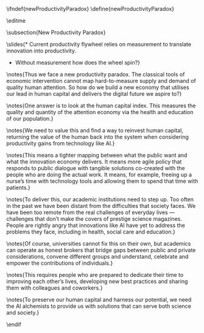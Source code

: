 \ifndef{newProductivityParadox}
\define{newProductivityParadox}

\editme

\subsection{New Productivity Paradox}

\slides{* Current productivity flywheel relies on measurement to translate innovation into productivity.
* Without measurement how does the wheel spin?}

\notes{Thus we face a new productivity paradox. The classical tools of economic intervention cannot map hard-to-measure supply and demand of quality human attention. So how do we build a new economy that utilises our lead in human capital and delivers the digital future we aspire to?}

\notes{One answer is to look at the human capital index. This measures the quality and quantity of the attention economy via the health and education of our population.}


\notes{We need to value this and find a way to reinvest human capital, returning the value of the human back into the system when considering productivity gains from technology like AI.}

\notes{This means a tighter mapping between what the public want and what the innovation economy delivers. It means more agile policy that responds to public dialogue with tangible solutions co-created with the people who are doing the actual work. It means, for example, freeing up a nurse’s time with technology tools and allowing them to spend that time with patients.}

\notes{To deliver this, our academic institutions need to step up. Too often in the past we have been distant from the difficulties that society faces. We have been too remote from the real challenges of everyday lives — challenges that don’t make the covers of prestige science magazines. People are rightly angry that innovations like AI have yet to address the problems they face, including in health, social care and education.}

\notes{Of course, universities cannot fix this on their own, but academics can operate as honest brokers that bridge gaps between public and private considerations, convene different groups and understand, celebrate and empower the contributions of individuals.}

\notes{This requires people who are prepared to dedicate their time to improving each other’s lives, developing new best practices and sharing them with colleagues and coworkers.}

\notes{To preserve our human capital and harness our potential, we need the AI alchemists to provide us with solutions that can serve both science and society.}

\endif
